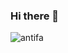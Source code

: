 ### Hi there 👋

![antifa](https://www.google.com/url?sa=i&url=https%3A%2F%2Fcommons.wikimedia.org%2Fwiki%2FFile%3AFlag_ANTIFA.png&psig=AOvVaw0H5jzoyeswn0teKnSWSBXm&ust=1678806736958000&source=images&cd=vfe&ved=0CA0QjRxqFwoTCNiKj8yY2f0CFQAAAAAdAAAAABAD)
